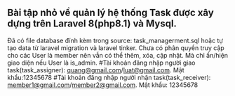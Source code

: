 ## Bài tập nhỏ về quản lý hệ thống Task được xây dựng trên Laravel 8(php8.1) và Mysql.
Đã có file database đính kèm trong source: task_managerment.sql hoặc tự tạo data từ laravel migration và laravel tinker.
Chưa có phân quyền truy cập cho các User là member nên vẫn có thể thêm, xóa, cập nhật. Mà chỉ ẩn/hiện giao diện nếu User là is_admin.
#Tài khoản đăng nhập người giao task(task_assigner): quang@gmail.com/luat@gmail.com.
Mật khẩu:12345678
#Tài khoản đăng nhập người nhận task(task_receiver): member1@gmail.com/member2@gmail.com.
Mật khẩu: 12345678

